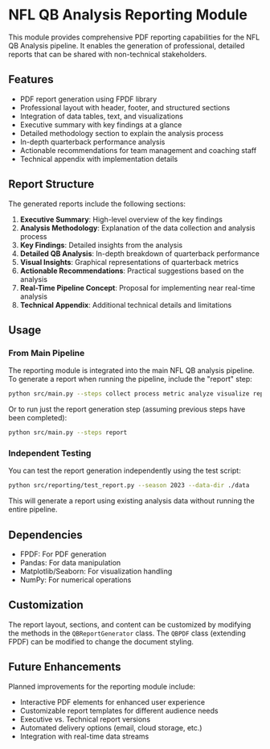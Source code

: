 # NFL QB Analysis Reporting Module

This module provides comprehensive PDF reporting capabilities for the NFL QB Analysis pipeline. It enables the generation of professional, detailed reports that can be shared with non-technical stakeholders.

## Features

- PDF report generation using FPDF library
- Professional layout with header, footer, and structured sections
- Integration of data tables, text, and visualizations
- Executive summary with key findings at a glance
- Detailed methodology section to explain the analysis process
- In-depth quarterback performance analysis
- Actionable recommendations for team management and coaching staff
- Technical appendix with implementation details

## Report Structure

The generated reports include the following sections:

1. **Executive Summary**: High-level overview of the key findings
2. **Analysis Methodology**: Explanation of the data collection and analysis process
3. **Key Findings**: Detailed insights from the analysis
4. **Detailed QB Analysis**: In-depth breakdown of quarterback performance
5. **Visual Insights**: Graphical representations of quarterback metrics
6. **Actionable Recommendations**: Practical suggestions based on the analysis
7. **Real-Time Pipeline Concept**: Proposal for implementing near real-time analysis
8. **Technical Appendix**: Additional technical details and limitations

## Usage

### From Main Pipeline

The reporting module is integrated into the main NFL QB analysis pipeline. To generate a report when running the pipeline, include the "report" step:

```bash
python src/main.py --steps collect process metric analyze visualize report
```

Or to run just the report generation step (assuming previous steps have been completed):

```bash
python src/main.py --steps report
```

### Independent Testing

You can test the report generation independently using the test script:

```bash
python src/reporting/test_report.py --season 2023 --data-dir ./data
```

This will generate a report using existing analysis data without running the entire pipeline.

## Dependencies

- FPDF: For PDF generation
- Pandas: For data manipulation
- Matplotlib/Seaborn: For visualization handling
- NumPy: For numerical operations

## Customization

The report layout, sections, and content can be customized by modifying the methods in the `QBReportGenerator` class. The `QBPDF` class (extending FPDF) can be modified to change the document styling.

## Future Enhancements

Planned improvements for the reporting module include:

- Interactive PDF elements for enhanced user experience
- Customizable report templates for different audience needs
- Executive vs. Technical report versions
- Automated delivery options (email, cloud storage, etc.)
- Integration with real-time data streams 